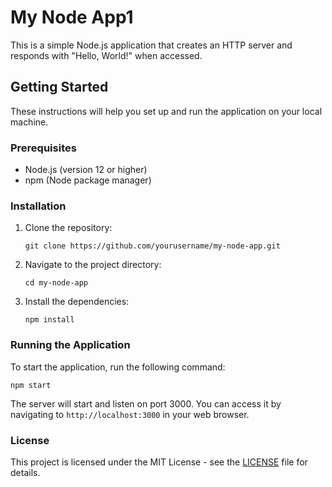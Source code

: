 # My Node App1

This is a simple Node.js application that creates an HTTP server and responds with "Hello, World!" when accessed.

## Getting Started

These instructions will help you set up and run the application on your local machine.

### Prerequisites

- Node.js (version 12 or higher)
- npm (Node package manager)

### Installation

1. Clone the repository:
   ```
   git clone https://github.com/yourusername/my-node-app.git
   ```

2. Navigate to the project directory:
   ```
   cd my-node-app
   ```

3. Install the dependencies:
   ```
   npm install
   ```

### Running the Application

To start the application, run the following command:
```
npm start
```

The server will start and listen on port 3000. You can access it by navigating to `http://localhost:3000` in your web browser.

### License

This project is licensed under the MIT License - see the [LICENSE](LICENSE) file for details.
